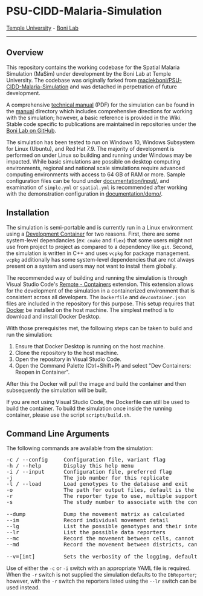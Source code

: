 # PSU-CIDD-Malaria-Simulation

[Temple University](https://www.temple.edu/) - [Boni Lab](http://mol.ax/)

---

## Overview

This repository contains the working codebase for the Spatial Malaria Simulation (MaSim) under development by the Boni Lab at Temple University. The codebase was originally forked from [maciekboni/PSU-CIDD-Malaria-Simulation](https://github.com/maciekboni/PSU-CIDD-Malaria-Simulation) and was detached in perpetration of future development.

A comprehensive [technical manual](manual/manual.pdf) (PDF) for the simulation can be found in the [manual](manual/) directory which includes comprehensive directions for working with the simulation; however, a basic reference is provided in the Wiki. Stable code specific to publications are maintained in repositories under the [Boni Lab on GitHub](https://github.com/bonilab). 

The simulation has been tested to run on Windows 10, Windows Subsystem for Linux (Ubuntu), and Red Hat 7.9. The majority of development is performed on under Linux so building and running under Windows may be impacted.  While basic simulations are possible on desktop computing environments, regional and national scale simulations require advanced computing environments with access to 64 GB of RAM or more. Sample configuration files can be found under [documentation/input/](documentation/input), and examination of `simple.yml` or `spatial.yml` is recommended after working with the demonstration configuration in [documentation/demo/](documentation/demo/).

## Installation

The simulation is semi-portable and is currently run in a Linux environment using a [Development Container](https://containers.dev/) for two reasons. First, there are some system-level dependancies (ex: `cmake` and `flex`) that some users might not use from project to project as compared to a dependency like `git`. Second, the simulation is written in C++ and uses `vcpkg` for package management. `vcpkg` additionally has some system-level dependencies that are not always present on a system and users may not want to install them globally.

The recommended way of building and running the simulation is through Visual Studio Code's [Remote - Containers](https://marketplace.visualstudio.com/items?itemName=ms-vscode-remote.remote-containers) extension. This extension allows for the development of the simulation in a containerized environment that is consistent across all developers. The `Dockerfile` and `devcontainer.json` files are included in the repository for this purpose. This setup requires that [Docker](https://www.docker.com/) be installed on the host machine. The simplest method is to download and install Docker Desktop.

With those prerequisites met, the following steps can be taken to build and run the simulation:

1. Ensure that Docker Desktop is running on the host machine.
2. Clone the repository to the host machine.
3. Open the repository in Visual Studio Code.
4. Open the Command Palette (Ctrl+Shift+P) and select "Dev Containers: Reopen in Container".

After this the Docker will pull the image and build the container and then subsequently the simulation will be built.

If you are not using Visual Studio Code, the Dockerfile can still be used to build the container. To build the simulation once inside the running container, please use the script `scripts/build.sh`.

## Command Line Arguments

The following commands are available from the simulation:
<pre>
-c / --config     Configuration file, variant flag 
-h / --help       Display this help menu
-i / --input      Configuration file, preferred flag
-j                The job number for this replicate
-l / --load       Load genotypes to the database and exit
-o                The path for output files, default is the current directory
-r                The reporter type to use, multiple supported when comma delimited
-s                The study number to associate with the configuration

--dump            Dump the movement matrix as calculated
--im              Record individual movement detail
--lg              List the possible genotypes and their internal id values
--lr              List the possible data reporters
--mc              Record the movement between cells, cannot run with --md
--md              Record the movement between districts, cannot run with --mc

--v=[int]         Sets the verbosity of the logging, default zero
</pre>

Use of either the `-c` or `-i` switch with an appropriate YAML file is required. When the `-r` switch is not supplied the simulation defaults to the `DbReporter`; however, with the `-r` switch the reporters listed using the `--lr` switch can be used instead.

